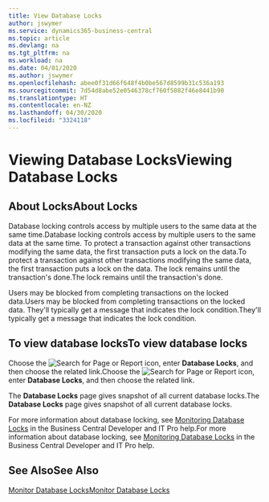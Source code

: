 ```yaml
---
title: View Database Locks
author: jswymer
ms.service: dynamics365-business-central
ms.topic: article
ms.devlang: na
ms.tgt_pltfrm: na
ms.workload: na
ms.date: 04/01/2020
ms.author: jswymer
ms.openlocfilehash: abee0f31d66f648f4b0be567d8599b31c536a193
ms.sourcegitcommit: 7d54d8abe52e0546378cf760f5082f46e8441b90
ms.translationtype: HT
ms.contentlocale: en-NZ
ms.lasthandoff: 04/30/2020
ms.locfileid: "3324118"
---
```

# <a name="viewing-database-locks"></a><span data-ttu-id="7bcb5-102">Viewing Database Locks</span><span class="sxs-lookup"><span data-stu-id="7bcb5-102">Viewing Database Locks</span></span>

## <a name="about-locks"></a><span data-ttu-id="7bcb5-103">About Locks</span><span class="sxs-lookup"><span data-stu-id="7bcb5-103">About Locks</span></span>

<span data-ttu-id="7bcb5-104">Database locking controls access by multiple users to the same data at the same time.</span><span class="sxs-lookup"><span data-stu-id="7bcb5-104">Database locking controls access by multiple users to the same data at the same time.</span></span> <span data-ttu-id="7bcb5-105">To protect a transaction against other transactions modifying the same data, the first transaction puts a lock on the data.</span><span class="sxs-lookup"><span data-stu-id="7bcb5-105">To protect a transaction against other transactions modifying the same data, the first transaction puts a lock on the data.</span></span> <span data-ttu-id="7bcb5-106">The lock remains until the transaction's done.</span><span class="sxs-lookup"><span data-stu-id="7bcb5-106">The lock remains until the transaction's done.</span></span>

<span data-ttu-id="7bcb5-107">Users may be blocked from completing transactions on the locked data.</span><span class="sxs-lookup"><span data-stu-id="7bcb5-107">Users may be blocked from completing transactions on the locked data.</span></span> <span data-ttu-id="7bcb5-108">They'll typically get a message that indicates the lock condition.</span><span class="sxs-lookup"><span data-stu-id="7bcb5-108">They'll typically get a message that indicates the lock condition.</span></span>

## <a name="to-view-database-locks"></a><span data-ttu-id="7bcb5-109">To view database locks</span><span class="sxs-lookup"><span data-stu-id="7bcb5-109">To view database locks</span></span>

<span data-ttu-id="7bcb5-110">Choose the ![Search for Page or Report](media/ui-search/search_small.png "Search for Page or Report icon") icon, enter **Database Locks**, and then choose the related link.</span><span class="sxs-lookup"><span data-stu-id="7bcb5-110">Choose the ![Search for Page or Report](media/ui-search/search_small.png "Search for Page or Report icon") icon, enter **Database Locks**, and then choose the related link.</span></span>

<span data-ttu-id="7bcb5-111">The **Database Locks** page gives snapshot of all current database locks.</span><span class="sxs-lookup"><span data-stu-id="7bcb5-111">The **Database Locks** page gives snapshot of all current database locks.</span></span>

<span data-ttu-id="7bcb5-112">For more information about database locking, see [Monitoring Database Locks](/dynamics365/business-central/dev-itpro/administration/monitor-database-locks) in the Business Central Developer and IT Pro help.</span><span class="sxs-lookup"><span data-stu-id="7bcb5-112">For more information about database locking, see [Monitoring Database Locks](/dynamics365/business-central/dev-itpro/administration/monitor-database-locks) in the Business Central Developer and IT Pro help.</span></span>

## <a name="see-also"></a><span data-ttu-id="7bcb5-113">See Also</span><span class="sxs-lookup"><span data-stu-id="7bcb5-113">See Also</span></span>

[<span data-ttu-id="7bcb5-114">Monitor Database Locks</span><span class="sxs-lookup"><span data-stu-id="7bcb5-114">Monitor Database Locks</span></span>](/dynamics365/business-central/dev-itpro/administration/monitor-database-locks) 
